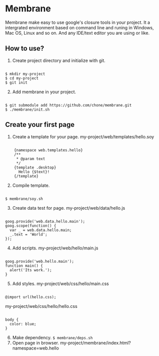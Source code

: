 # Membrane

Membrane make easy to use google's closure tools in your project.
It a intergrated environment based on command line and runing in Windows, Mac OS, Linux and so on. And any IDE/text editor you are using or like.  

## How to use?

1. Create project directory and initialize with git.
<pre><code>
$ mkdir my-project
$ cd my-project
$ git init
</code></pre>
2. Add membrane in your project.
<pre><code>
$ git submodule add https://github.com/chone/membrane.git
$ ./membrane/init.sh
</code></pre>
## Create your first page

1. Create a template for your page.
my-project/web/templates/hello.soy
<pre><code>
    {namespace web.templates.hello}
    /**
     * @param text
     */
    {template .desktop}
      Hello {$text}!
    {/template}
</code></pre>

2. Compile template.
<pre><code>
$ membrane/soy.sh
</code></pre>

3. Create data test for page.
my-project/web/data/hello.js
<pre><code>
goog.provide('web.data.hello.main');
goog.scope(function() {
  var _ = web.data.hello.main;
  _.text = 'World';
});
</code></pre>
4. Add scripts.
my-project/web/hello/main.js
<pre><code>
goog.provide('web.hello.main');
function main() {
  alert('Its work.');
}
</code></pre>
5. Add styles. 
my-project/web/css/hello/main.css
<pre><code>
@import url(hello.css);
</code></pre>
my-project/web/css/hello/hello.css
<pre><code>
body {
  color: blue;
}
</code></pre>
6. Make dependency.
`$ membrane/deps.sh`
7. Open page in browser.
my-project/membrane/index.html?namespace=web.hello

